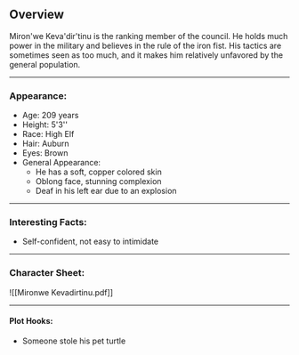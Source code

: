 ## Overview
Miron'we Keva'dir'tinu is the ranking member of the council. He holds much power in the military and believes in the rule of the iron fist. His tactics are sometimes seen as too much, and it makes him relatively unfavored by the general population.

---
### Appearance:
- Age: 209 years
- Height: 5'3''
- Race: High Elf
- Hair: Auburn
- Eyes: Brown
- General Appearance:
	- He has a soft, copper colored skin
	- Oblong face, stunning complexion
	- Deaf in his left ear due to an explosion
---
### Interesting Facts:
- Self-confident, not easy to intimidate
---
### Character Sheet:
![[Mironwe Kevadirtinu.pdf]]

---
#### Plot Hooks:
- Someone stole his pet turtle